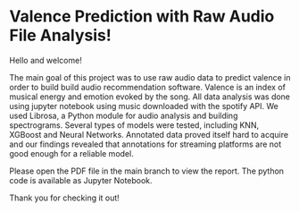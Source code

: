 # Valence Prediction with Raw Audio File Analysis!

Hello and welcome!

The main goal of this project was to use raw audio data to predict valence in order to build build audio recommendation software. Valence is an index of musical energy and emotion evoked by the song. All data analysis was done using jupyter notebook using music downloaded with the spotify API. We used Librosa, a Python module for audio analysis and building spectrograms. Several types of models were tested, including KNN, XGBoost and Neural Networks. Annotated data proved itself hard to acquire and our findings revealed that annotations for streaming platforms are not good enough for a reliable model.

Please open the PDF file in the main branch to view the report. The python code is available as Jupyter Notebook.

Thank you for checking it out!
